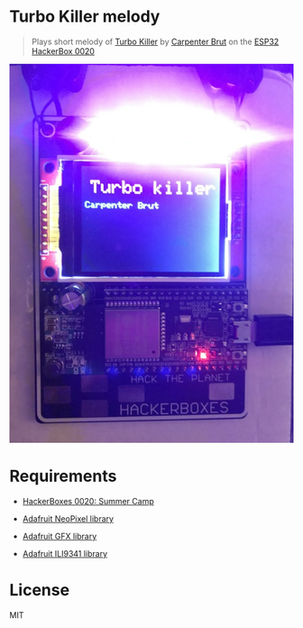 # Turbo Killer melody

> Plays short melody of [Turbo Killer](https://www.youtube.com/watch?v=wy9r2qeouiQ) by [Carpenter Brut](https://en.wikipedia.org/wiki/Carpenter_Brut) on the [ESP32 HackerBox 0020](https://www.instructables.com/id/HackerBoxes-0020-Summer-Camp/)

<img src="https://github.com/miguelmota/esp32-turbo-killer/blob/master/screenshot.jpg?raw=true" width="600">



# Requirements

- [HackerBoxes 0020: Summer Camp](https://www.instructables.com/id/HackerBoxes-0020-Summer-Camp/)

- [Adafruit NeoPixel library](https://github.com/adafruit/Adafruit_NeoPixel)

- [Adafruit GFX library](https://github.com/adafruit/Adafruit-GFX-Library)

- [Adafruit ILI9341 library](https://github.com/adafruit/Adafruit_ILI9341)

# License

MIT
